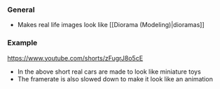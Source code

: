 ### General
- Makes real life images look like [[Diorama (Modeling)|dioramas]]

### Example
https://www.youtube.com/shorts/zFugrJ8o5cE
- In the above short real cars are made to look like miniature toys
- The framerate is also slowed down to make it look like an animation